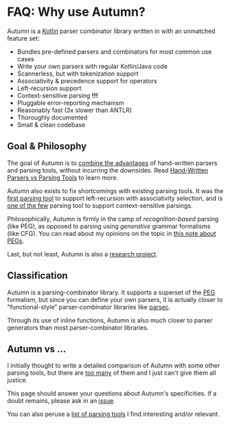 # FAQ: Why use Autumn?

Autumn is a [Kotlin] parser combinator library written in with an unmatched feature set:

- Bundles pre-defined parsers and combinators for most common use cases
- Write your own parsers with regular Kotlin/Java code
- Scannerless, but with tokenization support
- Associativity & precedence support for operators
- Left-recursion support
- Context-sensitive parsing **!!!**
- Pluggable error-reporting mechanism
- Reasonably fast (3x slower than ANTLR)
- Thoroughly documented
- Small & clean codebase

[Kotlin]: https://kotlinlang.org/

## Goal & Philosophy

The goal of Autumn is to [combine the advantages][handtool] of hand-written parsers and parsing
tools, without incurring the downsides. Read [Hand-Written Parsers vs Parsing Tools][handtool] to
learn more.

[handtool]: faq/hand-vs-tool.md

Autumn also exists to fix shortcomings with existing parsing tools. It was the [first parsing
tool](/doc/autumn/publications/sle2015.md) to support left-recursion with associativity selection, and is
[one of the few](/doc/autumn/publications/sle2016.md) parsing tool to support context-sensitive parsings.

Philosophically, Autumn is firmly in the camp of *recognition-based* parsing (like PEG), as opposed to
parsing using *generative* grammar formalisms (like CFG). You can read about my opinions on the topic
in [this note about PEGs](../notes/peg.md).

Last, but not least, Autumn is also a [research project](publications.md).

## Classification

Autumn is a parsing-combinator library. It supports a superset of the [PEG](peg.md) formalism, but
since you can define your own parsers, it is actually closer to "functional-style" parser-combinator
libraries like [parsec](https://wiki.haskell.org/Parsec).

Through its use of inline functions, Autumn is also much closer to parser generators
than most parser-combinator libraries.

## Autumn vs ...

I initially thought to write a detailed comparison of Autumn with some other parsing tools, but
there are [too many][tools] of them and I just can't give them all justice.

This page should answer your questions about Autumn's specificities. If a doubt remains, please
ask in an [issue](https://github.com/norswap/whimsy/issues).

You can also peruse a [list of parsing tools][tools] I find interesting and/or relevant.

[tools]: parsing-tools.md